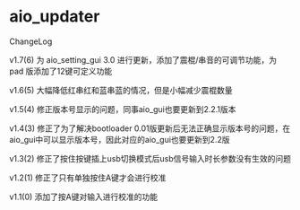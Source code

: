 # aio_updater

ChangeLog

v1.7(6)
为 aio_setting_gui 3.0 进行更新，添加了震棍/串音的可调节功能，为 pad 版添加了12键可定义功能

v1.6(5)
大幅降低红串红和蓝串蓝的情况，但是小幅减少震棍数量

v1.5(4)
修正版本号显示的问题，同事aio_gui也要更新到2.2.1版本

v1.4(3)
修正了为了解决bootloader 0.01版更新后无法正确显示版本号的问题，在aio_gui中可以显示版本号，因此对应的aio_gui也要更新到2.2版

v1.3(2)
修正了按住按键插上usb切换模式后usb信号输入时长参数没有生效的问题

v1.2(1)
修正了只有单独按住A键才会进行校准

v1.1(0)
添加了按A键对输入进行校准的功能
